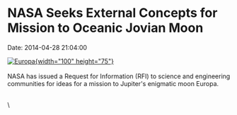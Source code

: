 NASA Seeks External Concepts for Mission to Oceanic Jovian Moon
===============================================================

Date: 2014-04-28 21:04:00

[![Europa](http://www.jpl.nasa.gov/images/europa/20140428/pia00502-226.jpg){width="100"
height="75"}](http://www.jpl.nasa.gov/news/news.cfm?release=2014-131&rn=news.xml&rst=4125)\
\
NASA has issued a Request for Information (RFI) to science and
engineering communities for ideas for a mission to Jupiter\'s enigmatic
moon Europa.

\
\
